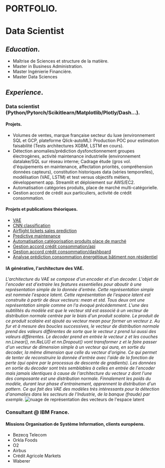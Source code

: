 # PORTFOLIO.
# Data Scientist

## **_Education_**.
- Maîtrise de Sciences et structure de la matière.
- Master in Business Administration.
- Master Ingénierie Financière.
- Master Data Sciences

## **_Experience_**.
### Data scientist (Python/Pytorch/Scikitlearn/Matplotlib/Plotly/Dash...).
#### Projets.
- Volumes de ventes, marque française secteur du luxe (environnement SQL et GCP, plateforme Qlick-autoML): Production POC pour estimation faisabilité (Tests architectures XGBM, LSTM en cours).
- Détection anomalies/prédiction dysfonctionnement groupes électrogènes, activité maintenance industrielle (environnement datalake/SQL sur réseau interne; Cadrage étude (gros vol. d'équipements en maintenance, affectation priorités, compréhension données capteurs), constitution historiques data (séries temporelles), modélisation (VAE, LSTM) et test versus objectifs métiers, développement app. Streamlit et déploiement sur AWS/EC2.
- Automatisation catégories produits, place de marché multi-catégorielle.
- Gestion accord de crédit aux particuliers, activité de crédit consommation.

#### Projets et publications théoriques.
- [VAE](https://github.com/DSAGRO3F/VAE_MNIST)
- [CNN classification](https://github.com/DSAGRO3F/CNN_image_classification)
- [Airflight tickets sales prediction](https://github.com/DSAGRO3F/airflight_pytorch)
- [Predictive maintenance](https://github.com/DSAGRO3F/pm_git_api_V3)
- [Automatisation catégorisation produits place de marché](https://github.com/DSAGRO3F/product_classification_automation)
- [Gestion accord crédit consommation/api](https://github.com/DSAGRO3F/risk_rating_api)
- [Gestion accord crédit consommation/dashboard](https://github.com/DSAGRO3F/risk_rating_dashboard)
- [Analyse prédiction consommation énergétique bâtiment non résidentiel](https://github.com/DSAGRO3F/Analyse_predictive_batiment_energetique_CO2)

#### IA générative, l'architecture des VAE.
_L'architecture du VAE se compose d'un encoder et d'un decoder. L'objet de l'encoder est d'extraire les features essentielles pour aboutir à une représentation simple de la donnée d'entrée. Cette représentation simple est nommée l'espace latent._
_Cette représentation de l'espace latent est construite à partir de deux vecteurs: mean et std. Tous deux ont une représentation simple comme on l'a évoqué précédemment. L'une des subtilités du modèle est que le vecteur std est associé à un vecteur de distribution normale centrée par le biais d'un produit scalaire. Le produit de ce produit scalaire est ajouté au vecteur mean pour former un vecteur z._
_Au fur et à mesure des boucles successives, le vecteur de distribution normale prend des valeurs différentes de sorte que le vecteur z prend lui aussi des valeurs différentes._
_Le decoder prend en entrée le vecteur z et les couches nn.Linear(), nn.ReLU() et nn.Dropout() vont transformer z et le faire passer d'un vecteur de dimension simple à un vecteur qui aura, en sortie du decoder, la même dimension que celle du vecteur d'origine. Ce qui permet de tenter de reconstruire la donnée d'entrée avec l'aide de la fonction de perte (qui opère par le processus de descente de gradients)._
_Les données en sortie du decoder sont très semblables à celles en entrée de l'encoder mais jamais identiques à cause de l'architecture du vecteur z dont l'une des composante est une distribution normale._
_Finnalement les poids du modèle, durant leur phase d'entrainement, apprennent la distribution d'un pattern. Ce qui fait des VAE des modèles très intéressants pour la détection d'anomalies dans les secteurs de l'Industrie, de la banque (fraude) par exemple._
![nuage de représentation des vecteurs de l'espace latent](https://drive.google.com/file/d/103Ic8UWLj6mqW-zEshQiReZxLU3HAItz/view?usp=sharing)


### Consultant @ IBM France.
#### Missions Organisation de Système Information, clients européens.
- Bezecq Telecom
- Orkla Foods
- O2
- Airbus
- Crédit Agricole Markets
- Waberer


